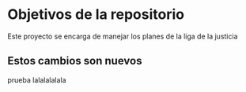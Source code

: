 # Objetivos de la repositorio

Este proyecto se encarga de manejar los planes de la liga de la justicia

## Estos cambios son nuevos
prueba lalalalalala
